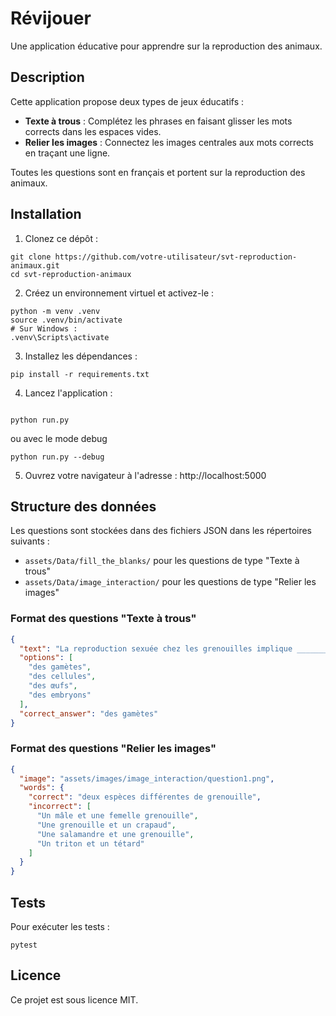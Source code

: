 # Révijouer

Une application éducative pour apprendre sur la reproduction des animaux.

## Description

Cette application propose deux types de jeux éducatifs :
- **Texte à trous** : Complétez les phrases en faisant glisser les mots corrects dans les espaces vides.
- **Relier les images** : Connectez les images centrales aux mots corrects en traçant une ligne.

Toutes les questions sont en français et portent sur la reproduction des animaux.

## Installation

1. Clonez ce dépôt :
```
git clone https://github.com/votre-utilisateur/svt-reproduction-animaux.git
cd svt-reproduction-animaux
```

2. Créez un environnement virtuel et activez-le :
```
python -m venv .venv
source .venv/bin/activate
# Sur Windows : 
.venv\Scripts\activate
```

3. Installez les dépendances :
```
pip install -r requirements.txt
```

4. Lancez l'application :
```

python run.py
```

ou avec le mode debug

```
python run.py --debug
```


5. Ouvrez votre navigateur à l'adresse : http://localhost:5000

## Structure des données

Les questions sont stockées dans des fichiers JSON dans les répertoires suivants :
- `assets/Data/fill_the_blanks/` pour les questions de type "Texte à trous"
- `assets/Data/image_interaction/` pour les questions de type "Relier les images"

### Format des questions "Texte à trous"

```json
{
  "text": "La reproduction sexuée chez les grenouilles implique ________ qui se rencontrent dans l'eau.",
  "options": [
    "des gamètes",
    "des cellules",
    "des œufs",
    "des embryons"
  ],
  "correct_answer": "des gamètes"
}
```

### Format des questions "Relier les images"

```json
{
  "image": "assets/images/image_interaction/question1.png",
  "words": {
    "correct": "deux espèces différentes de grenouille",
    "incorrect": [
      "Un mâle et une femelle grenouille",
      "Une grenouille et un crapaud",
      "Une salamandre et une grenouille",
      "Un triton et un tétard"
    ]
  }
}
```

## Tests

Pour exécuter les tests :
```
pytest
```

## Licence

Ce projet est sous licence MIT.
